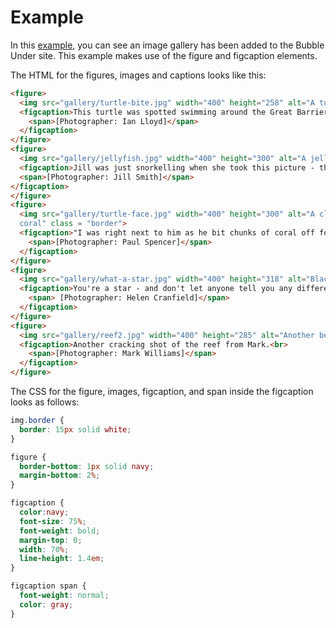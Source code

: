 
# Example

In this <a href="archives/bubbleunder/gallery.htm" target="_ blank">example</a>, you can see an image gallery has been added to the Bubble Under site. This example makes use of the figure and figcaption elements.

The HTML for the figures, images and captions looks like this:
```html
<figure>
  <img src="gallery/turtle-bite.jpg" width="400" height="258" alt="A turtle swims comfortably among the coral, despite its old injury - a large shark bite on one side" class="border">
  <figcaption>This turtle was spotted swimming around the Great Barrier Reef (Queensland, Australia) quite gracefully despite having had a large chunk taken out of its right side, presumably in a shark attack.<br>
    <span>[Photographer: Ian Lloyd]</span>
  </figcaption>
</figure>
<figure>
  <img src="gallery/jellyfish.jpg" width="400" height="300" alt="A jellyfish flanked by smaller fish" class = "border">
  <figcaption>Jill was just snorkelling when she took this picture - the jellyfish was only a couple of feet under the surface, hence the light is excellent. Jill assures us that the jellyfish hadno "nasty, stingy, dangly bits"! <br>
  <span>[Photographer: Jill Smith]</span>
</figcaption>
</figure>
<figure>
  <img src="gallery/turtle-face.jpg" width="400" height="300" alt="A close-up, straight-on shot of a turtle feeding on the
  coral" class = "border">
  <figcaption>"I was right next to him as he bit chunks of coral off for dinner - what a sound!" So describes club member Paul who took this shot in Fiji.<br>
    <span>[Photographer: Paul Spencer]</span>
  </figcaption>
</figure>
<figure>
  <img src="gallery/what-a-star.jpg" width="400" height="318" alt="Black and white patterned starfish" class = "border">
  <figcaption>You're a star - and don't let anyone tell you any different!<br>
    <span> [Photographer: Helen Cranfield]</span>
  </figcaption>
</figure>
<figure>
  <img src="gallery/reef2.jpg" width="400" height="285" alt="Another beautiful example of the Great Barrier Reef" class = "border">
  <figcaption>Another cracking shot of the reef from Mark.<br>
    <span>[Photographer: Mark Williams]</span>
  </figcaption>
</figure>
```

The CSS for the figure, images, figcaption, and span inside the figcaption looks as follows:

```css
img.border {
  border: 15px solid white;
}

figure {
  border-bottom: 1px solid navy;
  margin-bottom: 2%;
}

figcaption {
  color:navy;
  font-size: 75%;
  font-weight: bold;
  margin-top: 0;
  width: 70%;
  line-height: 1.4em;
}

figcaption span {
  font-weight: normal;
  color: gray;
}
```
